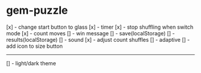 # gem-puzzle

[x] - change start button to glass
[x] - timer
[x] - stop shuffling when switch mode
[x] - count moves
[] - win message
[] - save(localStorage)
[] - results(localStorage)
[] - sound
[x] - adjust count shuffles
[] - adaptive
[] - add icon to size button

---

[] - light/dark theme

